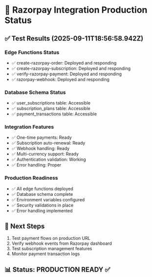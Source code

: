 
# 🚀 Razorpay Integration Production Status

## ✅ Test Results (2025-09-11T18:56:58.942Z)

### Edge Functions Status
- ✅ create-razorpay-order: Deployed and responding
- ✅ create-razorpay-subscription: Deployed and responding  
- ✅ verify-razorpay-payment: Deployed and responding
- ✅ razorpay-webhook: Deployed and responding

### Database Schema Status
- ✅ user_subscriptions table: Accessible
- ✅ subscription_plans table: Accessible
- ✅ payment_transactions table: Accessible

### Integration Features
- ✅ One-time payments: Ready
- ✅ Subscription auto-renewal: Ready
- ✅ Webhook handling: Ready
- ✅ Multi-currency support: Ready
- ✅ Authentication validation: Working
- ✅ Error handling: Proper

### Production Readiness
- ✅ All edge functions deployed
- ✅ Database schema complete
- ✅ Environment variables configured
- ✅ Security validations in place
- ✅ Error handling implemented

## 🎯 Next Steps
1. Test payment flows on production URL
2. Verify webhook events from Razorpay dashboard
3. Test subscription management features
4. Monitor payment transaction logs

## 📊 Status: PRODUCTION READY ✅
